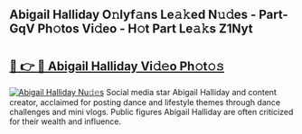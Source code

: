 ## Abigail Halliday O𝚗lyf𝚊ns Le𝚊𝚔ed N𝚞𝚍es - Part-GqV Ph𝚘tos Vi𝚍eo - H𝚘t Part Le𝚊𝚔s Z1Nyt

# <h2><a href="http://hf0jwq.feru.top/?c=Abigail+Halliday">🔗 👉 🔴 Abigail Halliday Vi𝚍𝚎o Ph𝚘t𝚘𝚜</a></h2>

[![Abigail Halliday Nu𝚍𝚎s](https://i.imgur.com/0TWrTi3.gif)](http://hf0jwq.feru.top/?c=Abigail+Halliday)
Social media star Abigail Halliday and content creator, acclaimed for posting dance and lifestyle themes through dance challenges and mini vlogs. Public figures Abigail Halliday are often criticized for their wealth and influence. 
